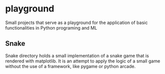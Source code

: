 # playground
Small projects that serve as a playground for the application of basic functionalities in Python programing and ML

## Snake
Snake directory holds a small implementation of a snake game that is rendered with matplotlib. It is an attempt to apply the logic of a small game without the use of a framework, like pygame or python arcade.
